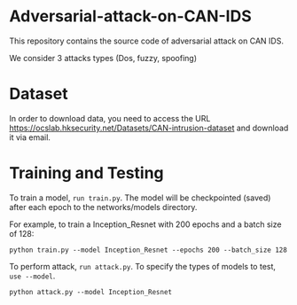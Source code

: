 # Adversarial-attack-on-CAN-IDS

This repository contains the source code of adversarial attack on CAN IDS.

We consider 3 attacks types (Dos, fuzzy, spoofing)

Dataset
=================
In order to download data, you need to access the URL https://ocslab.hksecurity.net/Datasets/CAN-intrusion-dataset and download it via email.

Training and Testing
============================
To train a model, `run train.py`. The model will be checkpointed (saved) after each epoch to the networks/models directory.

For example, to train a Inception_Resnet with 200 epochs and a batch size of 128:

    python train.py --model Inception_Resnet --epochs 200 --batch_size 128
    
To perform attack, `run attack.py`. To specify the types of models to test, `use --model`.

    python attack.py --model Inception_Resnet
